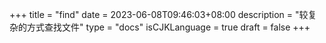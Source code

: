 +++
title = "find"
date = 2023-06-08T09:46:03+08:00
description = "较复杂的方式查找文件"
type = "docs"
isCJKLanguage = true
draft = false
+++